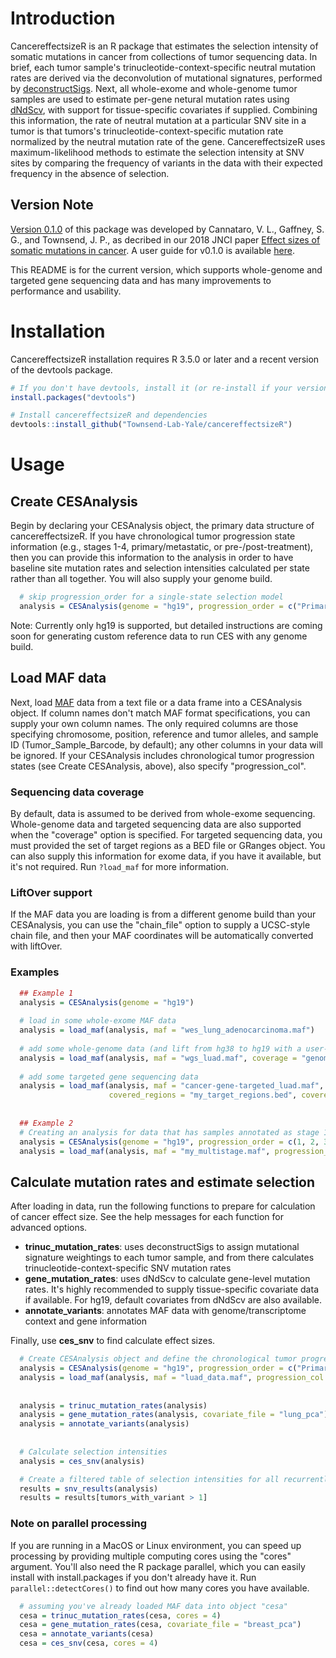 # Introduction
CancereffectsizeR is an R package that estimates the selection intensity of somatic mutations in cancer from collections of tumor sequencing data. In brief, each tumor sample's trinucleotide-context-specific neutral mutation rates are derived via the deconvolution of mutational signatures, performed by [deconstructSigs](https://github.com/raerose01/deconstructSigs). Next, all whole-exome and whole-genome tumor samples are used to estimate per-gene netural mutation rates using [dNdScv](https://github.com/im3sanger/dndscv), with support for tissue-specific covariates if supplied. Combining this information, the rate of neutral mutation at a particular SNV site in a tumor is that tumors's trinucleotide-context-specific mutation rate normalized by the neutral mutation rate of the gene. CancereffectsizeR uses maximum-likelihood methods to estimate the selection intensity at SNV sites by comparing the frequency of variants in the data with their expected frequency in the absence of selection.

## Version Note
[Version 0.1.0](https://github.com/Townsend-Lab-Yale/cancereffectsizeR/releases/tag/0.1.0) of this package was developed by Cannataro, V. L., Gaffney, S. G., and Townsend, J. P., as decribed in our 2018 JNCI paper [Effect sizes of somatic mutations in cancer](https://doi.org/10.1093/jnci/djy168). A user guide for v0.1.0 is available [here](https://github.com/Townsend-Lab-Yale/cancereffectsizeR/blob/master/user_guide/cancereffectsizeR_user_guide.md).

This README is for the current version, which supports whole-genome and targeted gene sequencing data and has many improvements to performance and usability.

# Installation
CancereffectsizeR installation requires R 3.5.0 or later and a recent version of the devtools package.

```R
# If you don't have devtools, install it (or re-install if your version is ancient)
install.packages("devtools")

# Install cancereffectsizeR and dependencies
devtools::install_github("Townsend-Lab-Yale/cancereffectsizeR")

```

# Usage

## Create CESAnalysis
Begin by declaring your CESAnalysis object, the primary data structure of cancereffectsizeR. If you have chronological tumor progression state information (e.g., stages 1-4, primary/metastatic, or pre-/post-treatment), then you can provide this information to the analysis in order to have baseline site mutation rates and selection intensities calculated per state rather than all together. You will also supply your genome build.

```R
  # skip progression_order for a single-state selection model
  analysis = CESAnalysis(genome = "hg19", progression_order = c("Primary", "Metastatic")) 
```

Note: Currently only hg19 is supported, but detailed instructions are coming soon for generating custom reference data to run CES with any genome build. 

## Load MAF data
Next, load [MAF](https://docs.gdc.cancer.gov/Data/File_Formats/MAF_Format/#gdc-maf-format-v100) data from a text file or a data frame into a CESAnalysis object. If column names don't match MAF format specifications, you can supply your own column names. The only required columns are those specifying chromosome, position, reference and tumor alleles, and sample ID (Tumor_Sample_Barcode, by default); any other columns in your data will be ignored. If your CESAnalysis includes chronological tumor progression states (see Create CESAnalysis, above), also specify "progression_col". 

### Sequencing data coverage
By default, data is assumed to be derived from whole-exome sequencing. Whole-genome data and targeted sequencing data are also supported when the "coverage" option is specified. For targeted sequencing data, you must provided the set of target regions as a BED file or GRanges object. You can also supply this information for exome data, if you have it available, but it's not required. Run `?load_maf` for more information.

### LiftOver support
If the MAF data you are loading is from a different genome build than your CESAnalysis, you can use the "chain_file" option to supply a UCSC-style chain file, and then your MAF coordinates will be automatically converted with liftOver.

### Examples

```R
  ## Example 1
  analysis = CESAnalysis(genome = "hg19")
  
  # load in some whole-exome MAF data
  analysis = load_maf(analysis, maf = "wes_lung_adenocarcinoma.maf")
  
  # add some whole-genome data (and lift from hg38 to hg19 with a user-provided chain file)
  analysis = load_maf(analysis, maf = "wgs_luad.maf", coverage = "genome", chain_file = "hg38ToHg19.over.chain")
  
  # add some targeted gene sequencing data
  analysis = load_maf(analysis, maf = "cancer-gene-targeted_luad.maf", coverage = "targeted", 
                      covered_regions = "my_target_regions.bed", covered_regions_name = "TGS1")
  
  
  ## Example 2
  # Creating an analysis for data that has samples annotated as stage 1-4
  analysis = CESAnalysis(genome = "hg19", progression_order = c(1, 2, 3, 4))
  analysis = load_maf(analysis, maf = "my_multistage.maf", progression_col = "stage")
```


## Calculate mutation rates and estimate selection
After loading in data, run the following functions to prepare for calculation of cancer effect size. See the help messages for each function for advanced options.
- **trinuc_mutation_rates**: uses deconstructSigs to assign mutational signature weightings to each tumor sample, and from there calculates trinucleotide-context-specific SNV mutation rates
- **gene_mutation_rates**: uses dNdScv to calculate gene-level mutation rates. It's highly recommended to supply tissue-specific covariate data if available. For hg19, default covariates from dNdScv are also available.
- **annotate_variants**: annotates MAF data with genome/transcriptome context and gene information

Finally, use **ces_snv** to find calculate effect sizes.

```R
  # Create CESAnalysis object and define the chronological tumor progression states
  analysis = CESAnalysis(genome = "hg19", progression_order = c("Primary", "Metastatic"))
  analysis = load_maf(analysis, maf = "luad_data.maf", progression_col = "pri_met")
  
  
  analysis = trinuc_mutation_rates(analysis)
  analysis = gene_mutation_rates(analysis, covariate_file = "lung_pca")
  analysis = annotate_variants(analysis)
  
  
  # Calculate selection intensities
  analysis = ces_snv(analysis)

  # Create a filtered table of selection intensities for all recurrently mutated sites
  results = snv_results(analysis)
  results = results[tumors_with_variant > 1]
```

### Note on parallel processing
If you are running in a MacOS or Linux environment, you can speed up processing by providing multiple computing cores using the "cores" argument. You'll also need the R package parallel, which you can easily install with install.packages if you don't already have it. Run `parallel::detectCores()` to find out how many cores you have available.
```R
  # assuming you've already loaded MAF data into object "cesa"
  cesa = trinuc_mutation_rates(cesa, cores = 4)
  cesa = gene_mutation_rates(cesa, covariate_file = "breast_pca")
  cesa = annotate_variants(cesa)
  cesa = ces_snv(cesa, cores = 4)
```



